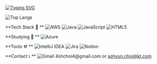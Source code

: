 
[![Typing SVG](https://readme-typing-svg.demolab.com?font=Fira+Code&pause=1000&color=7C9F57&width=435&lines=Hi%2C+I'm+Sohyun+Choi)](https://git.io/typing-svg)

![Top Langs](https://github-readme-stats.vercel.app/api/top-langs/?username=4SohyunChoi4&layout=compact)


**Tech Stack 👾
**
![AWS](https://img.shields.io/badge/AWS-%23FF9900.svg?style=for-the-badge&logo=amazon-aws&logoColor=white)
![Java](https://img.shields.io/badge/java-%23ED8B00.svg?style=for-the-badge&logo=openjdk&logoColor=white)
![JavaScript](https://img.shields.io/badge/javascript-%23323330.svg?style=for-the-badge&logo=javascript&logoColor=%23F7DF1E)
![HTML5](https://img.shields.io/badge/html5-%23E34F26.svg?style=for-the-badge&logo=html5&logoColor=white)



**Studying 📖
**
![Azure](https://img.shields.io/badge/azure-%230072C6.svg?style=for-the-badge&logo=microsoftazure&logoColor=white)



**Tools ⚒️
**
![IntelliJ IDEA](https://img.shields.io/badge/IntelliJIDEA-000000.svg?style=for-the-badge&logo=intellij-idea&logoColor=white)
![Jira](https://img.shields.io/badge/jira-%230A0FFF.svg?style=for-the-badge&logo=jira&logoColor=white)
![Notion](https://img.shields.io/badge/Notion-%23000000.svg?style=for-the-badge&logo=notion&logoColor=white)



**Contact 📞
**
![Gmail 4shchoi4@gmail.com](https://img.shields.io/badge/Gmail-D14836?style=for-the-badge&logo=gmail&logoColor=white)
or sohyun.choi@kt.com
